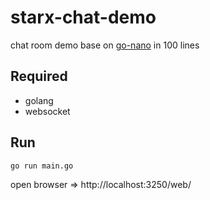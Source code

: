 # starx-chat-demo
chat room demo base on [go-nano](https://github.com/aclisp/go-nano) in 100 lines

## Required
- golang
- websocket

## Run
```
go run main.go
```

open browser => http://localhost:3250/web/
